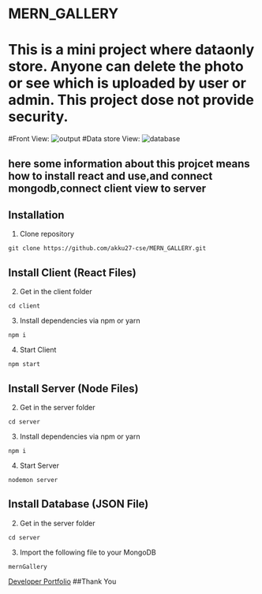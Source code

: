 # MERN_GALLERY
# This is a mini project where dataonly store. Anyone can delete the photo or see which is uploaded by user or admin. This project dose not provide security.
#Front View:
![output](https://github.com/akku27-cse/MERN_GALLERY/assets/115920400/6c65d229-de16-4d2f-8648-7b23c68fff57)
#Data store View:
![database](https://github.com/akku27-cse/MERN_GALLERY/assets/115920400/43d2a62f-7ccf-42b4-a7ad-eecffa7aac74)

## here some information about this projcet means how to install react and use,and connect mongodb,connect client view to server
## Installation

1. Clone repository

```shell
git clone https://github.com/akku27-cse/MERN_GALLERY.git
```

## Install Client (React Files)

2. Get in the client folder

```shell
cd client
```

3. Install dependencies via npm or yarn

```shell
npm i
```

4. Start Client

```shell
npm start
```

## Install Server (Node Files)

2. Get in the server folder

```shell
cd server
```

3. Install dependencies via npm or yarn

```shell
npm i
```

4. Start Server

```shell
nodemon server
```

## Install Database (JSON File)

2. Get in the server folder

```shell
cd server
```

3. Import the following file to your MongoDB

```shell
mernGallery
```
[Developer Portfolio](https://protfolio-eb371.web.app/)
##Thank You 

